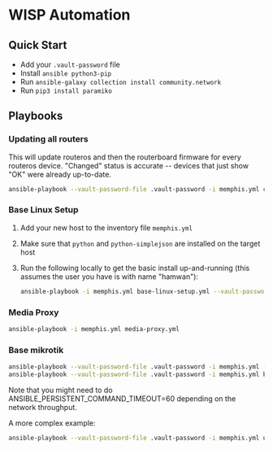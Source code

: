 # WISP Automation

## Quick Start

- Add your `.vault-password` file
- Install `ansible python3-pip`
- Run `ansible-galaxy collection install community.network`
- Run `pip3 install paramiko`

## Playbooks

### Updating all routers

This will update routeros and then the routerboard firmware for every routeros device. "Changed" status is accurate -- devices that just show "OK" were already up-to-date.

```bash
ansible-playbook --vault-password-file .vault-password -i memphis.yml configure-routeros.yml --tags update
```

### Base Linux Setup

1. Add your new host to the inventory file `memphis.yml`
2. Make sure that `python` and `python-simplejson` are installed on the target host
3. Run the following locally to get the basic install up-and-running (this assumes the user you have is with name "hamwan"):

   ```bash
   ansible-playbook -i memphis.yml base-linux-setup.yml --vault-password-file .vault-password  --limit dns.leb.memhamwan.net
   ```

### Media Proxy

```bash
ansible-playbook -i memphis.yml media-proxy.yml
```

### Base mikrotik

```bash
ansible-playbook --vault-password-file .vault-password -i memphis.yml -u hamwan configure-routeros.yml -k -K
ansible-playbook --vault-password-file .vault-password -i memphis.yml base-linux-setup.yml -u pi -k --limit adsb.sco.memhamwan.net
```

Note that you might need to do ANSIBLE_PERSISTENT_COMMAND_TIMEOUT=60 depending on the network throughput.

A more complex example:

```bash
ansible-playbook --vault-password-file .vault-password -i memphis.yml upgrade-routeros.yml -u admin -vvvv --skip-tags update --limit ret.leb.memhamwan.net
```